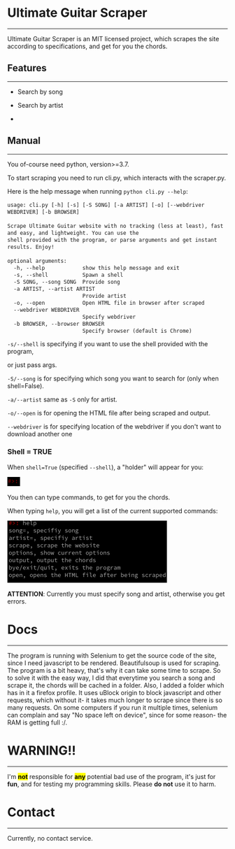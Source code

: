 # **Ultimate Guitar Scraper**

---

Ultimate Guitar Scraper is an MIT licensed project, which scrapes the site according to specifications, and get for you the chords.

## Features

---

- Search by song

- Search by artist

- 

## Manual

---

You of-course need python, version>=3.7.

To start scraping you need to run cli.py, which interacts with the scraper.py.

Here is the help message when running `python cli.py --help`:

```
usage: cli.py [-h] [-s] [-S SONG] [-a ARTIST] [-o] [--webdriver WEBDRIVER] [-b BROWSER]

Scrape Ultimate Guitar website with no tracking (less at least), fast and easy, and lightweight. You can use the
shell provided with the program, or parse arguments and get instant results. Enjoy!

optional arguments:
  -h, --help            show this help message and exit
  -s, --shell           Spawn a shell
  -S SONG, --song SONG  Provide song
  -a ARTIST, --artist ARTIST
                        Provide artist
  -o, --open            Open HTML file in browser after scraped
  --webdriver WEBDRIVER
                        Specify webdriver
  -b BROWSER, --browser BROWSER
                        Specify browser (default is Chrome)
```

`-s/--shell` is specifying if you want to use the shell provided with the program,

or just pass args.

`-S/--song` is for specifying which song you want to search for (only when shell=False). 

`-a/--artist` same as `-S` only for artist.

`-o/--open` is for opening the HTML file after being scraped and output.

`--webdriver` is for specifying location of the webdriver if you don't want to download another one

### Shell = TRUE

When `shell=True` (specified `--shell`), a "holder" will appear for you:

![holder.png](assets/holder.png)

You then can type commands, to get for you the chords.

When typing `help`, you will get a list of the current supported commands:

![help_msg.png](assets/help_msg.png)

**ATTENTION**: Currently you must specify song and artist, otherwise you get errors.

# Docs

---

The program is running with Selenium to get the source code of the site, since I need javascript to be rendered.
Beautifulsoup is used for scraping.
The program is a bit heavy, that's why it can take some time to scrape.
So to solve it with the easy way, I did that everytime you search a song and scrape it, the chords will be cached in a folder.
Also, I added a folder which has in it a firefox profile. It uses uBlock origin to block javascript and other requests, which without it- it takes much longer to scrape since there is so many requests.
On some computers if you run it multiple times, selenium can complain and say "No space left on device", since for some reason- the RAM is getting full :/.

# WARNING!!

---

I'm **<mark>not</mark>** responsible for **<mark>any</mark>** potential bad use of the program, it's just for **fun**, and for testing my programming skills. Please **do not** use it to harm.

# Contact

---

Currently, no contact service.
